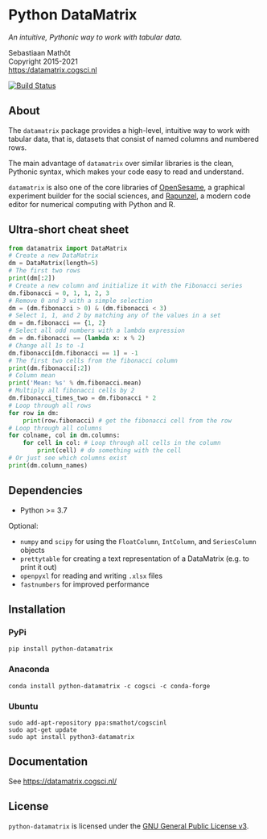 # Python DataMatrix

*An intuitive, Pythonic way to work with tabular data.*

Sebastiaan Mathôt  <br />
Copyright 2015-2021  <br />
<https:/datamatrix.cogsci.nl>

[![Build Status](https://travis-ci.com/open-cogsci/python-datamatrix.svg?branch=0.12)](https://travis-ci.com/open-cogsci/python-datamatrix)


## About

The `datamatrix` package provides a high-level, intuitive way to work with
tabular data, that is, datasets that consist of named columns and numbered rows.

The main advantage of `datamatrix` over similar libraries is the clean, Pythonic syntax, which makes your code easy to read and understand.

`datamatrix` is also one of the core libraries of [OpenSesame](https://osdoc.cogsci.nl/), a graphical experiment builder for the social sciences, and [Rapunzel](https://rapunzel.cogsci.nl/), a modern code editor for numerical computing with Python and R.


## Ultra-short cheat sheet

```python
from datamatrix import DataMatrix
# Create a new DataMatrix
dm = DataMatrix(length=5)
# The first two rows
print(dm[:2])
# Create a new column and initialize it with the Fibonacci series
dm.fibonacci = 0, 1, 1, 2, 3
# Remove 0 and 3 with a simple selection
dm = (dm.fibonacci > 0) & (dm.fibonacci < 3)
# Select 1, 1, and 2 by matching any of the values in a set
dm = dm.fibonacci == {1, 2}
# Select all odd numbers with a lambda expression
dm = dm.fibonacci == (lambda x: x % 2)
# Change all 1s to -1
dm.fibonacci[dm.fibonacci == 1] = -1
# The first two cells from the fibonacci column
print(dm.fibonacci[:2])
# Column mean
print('Mean: %s' % dm.fibonacci.mean)
# Multiply all fibonacci cells by 2
dm.fibonacci_times_two = dm.fibonacci * 2
# Loop through all rows
for row in dm:
	print(row.fibonacci) # get the fibonacci cell from the row
# Loop through all columns
for colname, col in dm.columns:
	for cell in col: # Loop through all cells in the column
		print(cell) # do something with the cell
# Or just see which columns exist
print(dm.column_names)
```


## Dependencies

- Python >= 3.7

Optional:

- `numpy` and `scipy` for using the `FloatColumn`, `IntColumn`, and `SeriesColumn` objects
- `prettytable` for creating a text representation of a DataMatrix (e.g. to print it out)
- `openpyxl` for reading and writing `.xlsx` files
- `fastnumbers` for improved performance

## Installation


### PyPi

~~~
pip install python-datamatrix
~~~


### Anaconda

~~~
conda install python-datamatrix -c cogsci -c conda-forge
~~~


### Ubuntu

~~~
sudo add-apt-repository ppa:smathot/cogscinl
sudo apt-get update
sudo apt install python3-datamatrix
~~~


## Documentation

See <https://datamatrix.cogsci.nl/>


## License

`python-datamatrix` is licensed under the [GNU General Public License
v3](http://www.gnu.org/licenses/gpl-3.0.en.html).
